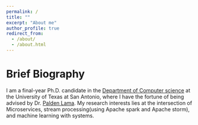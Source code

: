 ```yaml
---
permalink: /
title: ""
excerpt: "About me"
author_profile: true
redirect_from: 
  - /about/
  - /about.html
---
```

Brief Biography
====
I am a final-year Ph.D. candidate in the [Department of Computer science](https://cs.utsa.edu/) at the University of Texas at San Antonio, where I have the fortune of being advised by Dr. [Palden Lama](http://www.cs.utsa.edu/~plama/). My research interests lies at the intersection of Microservices, stream processing(using Apache spark and Apache storm), and machine learning with systems.

